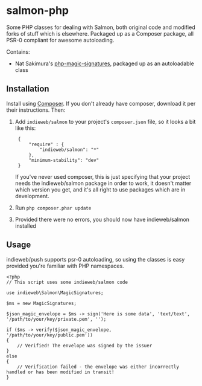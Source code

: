 salmon-php
==========

Some PHP classes for dealing with Salmon, both original code and modified forks of stuff which is elsewhere. Packaged up as a Composer package, all PSR-0 compliant for awesome autoloading.

Contains:

* Nat Sakimura's [php-magic-signatures](https://bitbucket.org/Nat/php-magic-signatures/overview), packaged up as an autoloadable class

## Installation

Install using [Composer](http://getcomposer.org). If you don't already have composer, download it per their instructions. Then:

1. Add `indieweb/salmon` to your project's `composer.json` file, so it looks a bit like this:
	
		{
			"require" : {
				"indieweb/salmon": "*"
			},
			"minimum-stability": "dev"
		}
	
	If you've never used composer, this is just specifying that your project needs the indieweb/salmon package in order to work, it doesn't matter which version you get, and it's all right to use packages which are in development.
1. Run `php composer.phar update`
1. Provided there were no errors, you should now have indieweb/salmon installed

## Usage

indieweb/push supports psr-0 autoloading, so using the classes is easy provided you're familiar with PHP namespaces.

	<?php
	// This script uses some indieweb/salmon code
	
	use indieweb\Salmon\MagicSignatures;
	
	$ms = new MagicSignatures;
	
	$json_magic_envelope = $ms -> sign('Here is some data', 'text/text', '/path/to/your/key/private.pem', '');
	
	if ($ms -> verify($json_magic_envelope, '/path/to/your/key/public.pem'))
	{
		// Verified! The envelope was signed by the issuer
	}
	else
	{
		// Verification failed - the envelope was either incorrectly handled or has been modified in transit!
	}
